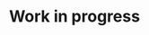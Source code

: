 ---
title: "Work in progress"
type: landing
widget: collection   # this invokes the publication widget here too

content:
  filters:
    folders:
      - publication
    kinds:
      - page

design:
  view: card  # supported: card-grid, list, masonry, table
  columns: "1"

---